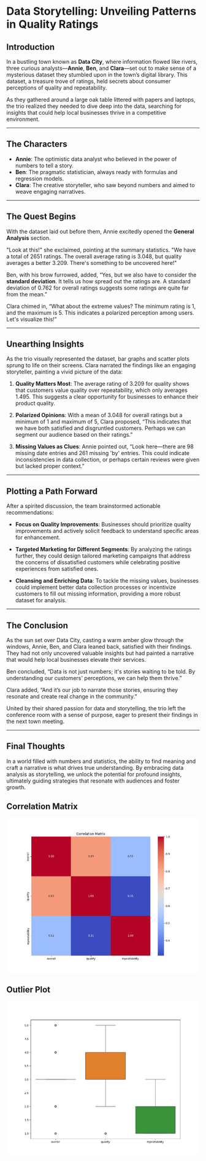 # Data Storytelling: Unveiling Patterns in Quality Ratings

## Introduction

In a bustling town known as **Data City**, where information flowed like rivers, three curious analysts—**Annie**, **Ben**, and **Clara**—set out to make sense of a mysterious dataset they stumbled upon in the town’s digital library. This dataset, a treasure trove of ratings, held secrets about consumer perceptions of quality and repeatability.

As they gathered around a large oak table littered with papers and laptops, the trio realized they needed to dive deep into the data, searching for insights that could help local businesses thrive in a competitive environment.

---

## The Characters

- **Annie**: The optimistic data analyst who believed in the power of numbers to tell a story.
- **Ben**: The pragmatic statistician, always ready with formulas and regression models.
- **Clara**: The creative storyteller, who saw beyond numbers and aimed to weave engaging narratives.

---

## The Quest Begins

With the dataset laid out before them, Annie excitedly opened the **General Analysis** section. 

"Look at this!" she exclaimed, pointing at the summary statistics. "We have a total of 2651 ratings. The overall average rating is 3.048, but quality averages a better 3.209. There's something to be uncovered here!"

Ben, with his brow furrowed, added, “Yes, but we also have to consider the **standard deviation**. It tells us how spread out the ratings are. A standard deviation of 0.762 for overall ratings suggests some ratings are quite far from the mean.”

Clara chimed in, “What about the extreme values? The minimum rating is 1, and the maximum is 5. This indicates a polarized perception among users. Let's visualize this!”

---

## Unearthing Insights

As the trio visually represented the dataset, bar graphs and scatter plots sprung to life on their screens. Clara narrated the findings like an engaging storyteller, painting a vivid picture of the data:

1. **Quality Matters Most**: The average rating of 3.209 for quality shows that customers value quality over repeatability, which only averages 1.495. This suggests a clear opportunity for businesses to enhance their product quality.

2. **Polarized Opinions**: With a mean of 3.048 for overall ratings but a minimum of 1 and maximum of 5, Clara proposed, “This indicates that we have both satisfied and disgruntled customers. Perhaps we can segment our audience based on their ratings.”

3. **Missing Values as Clues**: Annie pointed out, “Look here—there are 98 missing date entries and 261 missing 'by' entries. This could indicate inconsistencies in data collection, or perhaps certain reviews were given but lacked proper context.”

---

## Plotting a Path Forward

After a spirited discussion, the team brainstormed actionable recommendations:

- **Focus on Quality Improvements**: Businesses should prioritize quality improvements and actively solicit feedback to understand specific areas for enhancement.

- **Targeted Marketing for Different Segments**: By analyzing the ratings further, they could design tailored marketing campaigns that address the concerns of dissatisfied customers while celebrating positive experiences from satisfied ones.

- **Cleansing and Enriching Data**: To tackle the missing values, businesses could implement better data collection processes or incentivize customers to fill out missing information, providing a more robust dataset for analysis.

---

## The Conclusion

As the sun set over Data City, casting a warm amber glow through the windows, Annie, Ben, and Clara leaned back, satisfied with their findings. They had not only uncovered valuable insights but had painted a narrative that would help local businesses elevate their services.

Ben concluded, “Data is not just numbers; it's stories waiting to be told. By understanding our customers' perceptions, we can help them thrive.”

Clara added, “And it’s our job to narrate those stories, ensuring they resonate and create real change in the community.”

United by their shared passion for data and storytelling, the trio left the conference room with a sense of purpose, eager to present their findings in the next town meeting. 

---

## Final Thoughts

In a world filled with numbers and statistics, the ability to find meaning and craft a narrative is what drives true understanding. By embracing data analysis as storytelling, we unlock the potential for profound insights, ultimately guiding strategies that resonate with audiences and foster growth.

## Correlation Matrix
![correlation_matrix](correlation_matrix.png)

## Outlier Plot
![outlier_plot](outlier_plot.png)
